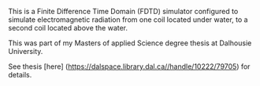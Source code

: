 This is a Finite Difference Time Domain (FDTD) simulator configured to simulate electromagnetic radiation from one coil located under water, to a second coil located above the water.

This was part of my Masters of applied Science degree thesis at Dalhousie University.

See thesis [here] (https://dalspace.library.dal.ca//handle/10222/79705) for details.